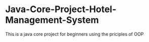 # Java-Core-Project-Hotel-Management-System
This is a java core project for beginners using the priciples of OOP

